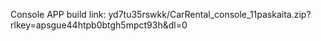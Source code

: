 Console APP build link: yd7tu35rswkk/CarRental_console_11paskaita.zip?rlkey=apsgue44htpb0btgh5mpct93h&dl=0
